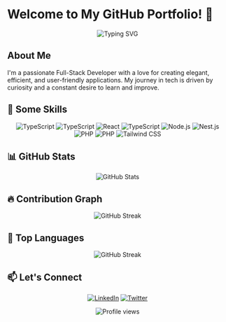 # Welcome to My GitHub Portfolio! 👋

<div align="center">
  <img src="https://readme-typing-svg.herokuapp.com?font=Fira+Code&pause=1000&color=2E9EF7&center=true&vCenter=true&width=435&lines=Full-Stack+Developer;Open+Source+Enthusiast;Always+Learning" alt="Typing SVG" />
</div>

## About Me

I'm a passionate Full-Stack Developer with a love for creating elegant, efficient, and user-friendly applications. My journey in tech is driven by curiosity and a constant desire to learn and improve.

## 🚀 Some Skills

<p align="center">
   <img src="https://img.shields.io/badge/TypeScript-007ACC?style=for-the-badge&logo=typescript&logoColor=white" alt="TypeScript" />
   <img src="https://img.shields.io/badge/Javascript-F7DF1E?style=for-the-badge&logo=javascript&logoColor=white" alt="TypeScript" />
  <img src="https://img.shields.io/badge/React-20232A?style=for-the-badge&logo=react&logoColor=61DAFB" alt="React" />
  <img src="https://img.shields.io/badge/Nextjs-000000?style=for-the-badge&logo=nextdotjs&logoColor=white" alt="TypeScript" />
  <img src="https://img.shields.io/badge/Node.js-43853D?style=for-the-badge&logo=node.js&logoColor=white" alt="Node.js" />
  <img src="https://img.shields.io/badge/Nestjs-E0234E?style=for-the-badge&logo=nestjs&logoColor=white" alt="Nest.js" />
  <img src="https://img.shields.io/badge/php-777BB4?style=for-the-badge&logo=php&logoColor=white" alt="PHP" />
   <img src="https://img.shields.io/badge/laravel-FF2D20?style=for-the-badge&logo=laravel&logoColor=white" alt="PHP" />
  <img src="https://img.shields.io/badge/Tailwind_CSS-38B2AC?style=for-the-badge&logo=tailwind-css&logoColor=white" alt="Tailwind CSS" />
</p>

## 📊 GitHub Stats

<div align="center">
  <img src="https://github-readme-stats.vercel.app/api?username=salvamatavele&show_icons=true&theme=radical" alt="GitHub Stats" />
</div>

## 🔥 Contribution Graph

<div align="center">
  <img src="https://github-readme-streak-stats.herokuapp.com/?user=yourusername&theme=dark" alt="GitHub Streak" />
</div>

## 🌟 Top Languages

<div align="center">
   <img src="https://github-readme-stats.vercel.app/api/top-langs/?username=salvamatavele&layout=donut-vertical" alt="GitHub Streak" />
</div>

## 📫 Let's Connect

<p align="center">
  <a href="https://linkedin.com/in/salvado-matavele"><img src="https://img.shields.io/badge/LinkedIn-0077B5?style=for-the-badge&logo=linkedin&logoColor=white" alt="LinkedIn" /></a>
  <a href="https://salvado.vercel.app"><img src="https://img.shields.io/badge/Portfolio-7D4698?style=for-the-badge&logo=firefoxbrowser&logoColor=white" alt="Twitter" /></a>
</p>

<div align="center">
  <img src="https://komarev.com/ghpvc/?username=salvamatavele&style=flat-square&color=blue" alt="Profile views" />
</div>
